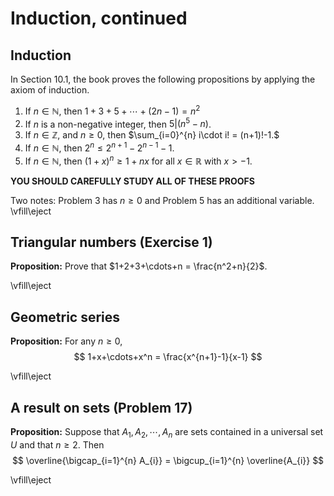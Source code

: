 # Induction, continued

## Induction

In Section 10.1, the book proves the following propositions by applying the axiom of induction.

1.  If $n\in\mathbb{N}$, then $1+3+5+\cdots+(2n-1)=n^2$
2.  If $n$ is a non-negative integer, then $5|(n^5-n)$.
3.  If $n\in\mathbb{Z}$, and $n\ge 0$, then $\sum_{i=0}^{n} i\cdot i! = (n+1)!-1.$
4.  If $n\in\mathbb{N}$, then $2^n\le 2^{n+1}-2^{n-1}-1$.
5.  If $n\in\mathbb{N}$, then $(1+x)^n\ge 1+nx$ for all $x\in\mathbb{R}$ with $x>-1$.

**YOU SHOULD CAREFULLY STUDY ALL OF THESE PROOFS**

Two notes: Problem 3 has $n\ge 0$ and Problem 5 has an additional variable.
\vfill\eject

## Triangular numbers (Exercise 1)

**Proposition:** Prove that $1+2+3+\cdots+n = \frac{n^2+n}{2}$.

\vfill\eject

## Geometric series

**Proposition:** For any $n\ge 0$, 
$$
1+x+\cdots+x^n = \frac{x^{n+1}-1}{x-1}
$$

\vfill\eject

## A result on sets (Problem 17)

**Proposition:** Suppose that $A_1,A_2,\cdots, A_n$ are sets contained in a universal set $U$ and that $n\ge 2$.
Then
$$
\overline{\bigcap_{i=1}^{n} A_{i}} = \bigcup_{i=1}^{n} \overline{A_{i}}
$$

\vfill\eject

